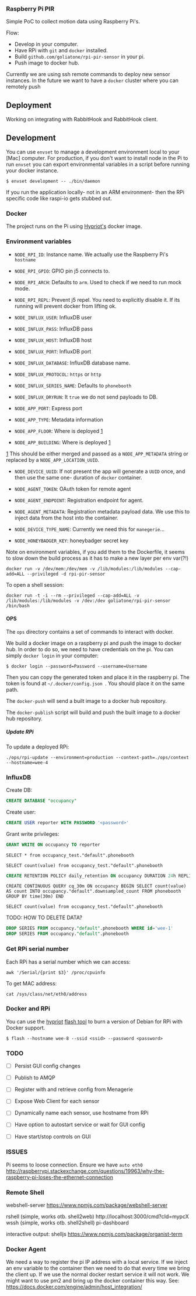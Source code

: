 ### Raspberry Pi PIR 
Simple PoC to collect motion data using Raspberry Pi's.

Flow:

- Develop in your computer.
- Have RPi with `git` and `docker` installed.
- Build `github.com/goliatone/rpi-pir-sensor` in your pi.
- Push image to docker hub.

Currently we are using ssh remote commands to deploy new sensor instances. In the future we want to have a `docker` cluster where you can remotely push 

## Deployment
Working on integrating with RabbitHook and RabbitHook client.

## Development

You can use `envset` to manage a development environment local to your [Mac] computer. For production, if you don't want to install node in the Pi to run `envset` you can export environmental variables in a script before running your docker instance.

```
$ envset development -- ./bin/daemon
```

If you run the application locally- not in an ARM environment- then the RPi specific code like raspi-io gets stubbed out.

### Docker
The project runs on the Pi using [Hypriot's][1] docker image.

### Environment variables

* `NODE_RPI_ID`: Instance name. We actually use the Raspberry Pi's `hostname`
* `NODE_RPI_GPIO`: GPIO pin j5 connects to.
* `NODE_RPI_ARCH`: Defaults to `arm`. Used to check if we need to run mock mode.
* `NODE_RPI_REPL`: Prevent j5 repel. You need to explicitly disable it. If its running will prevent docker from lifting ok.

* `NODE_INFLUX_USER`: InfluxDB user
* `NODE_INFLUX_PASS`: InfluxDB pass
* `NODE_INFLUX_HOST`: InfluxDB host
* `NODE_INFLUX_PORT`: InfluxDB port
* `NODE_INFLUX_DATABASE`: InfluxDB database name. 
* `NODE_INFLUX_PROTOCOL`: `https` or `http`
* `NODE_INFLUX_SERIES_NAME`: Defaults to `phonebooth`
* `NODE_INFLUX_DRYRUN`: It `true` we do not send payloads to DB.

* `NODE_APP_PORT`: Express port
* `NODE_APP_TYPE`: Metadata information
* `NODE_APP_FLOOR`: Where is deployed [1]
* `NODE_APP_BUILDING`: Where is deployed [1]

[1] This should be either merged and passed as a `NODE_APP_METADATA` string or replaced by a `NODE_APP_LOCATION_UUID`.

* `NODE_DEVICE_UUID`: If not present the app will generate a `UUID` once, and then use the same one- duration of `docker` container.

* `NODE_AGENT_TOKEN`: OAuth token for remote agent
* `NODE_AGENT_ENDPOINT`: Registration endpoint for agent.
* `NODE_AGENT_METADATA`: Registration metadata payload data. We use this to inject data from the host into the container.
* `NODE_DEVICE_TYPE_NAME`: Currently we need this for `manegerie`...

* `NODE_HONEYBADGER_KEY`: honeybadger secret key

Note on environment variables, if you add them to the Dockerfile, it seems to slow down the build process as it has to make a new layer per env var(?!)

```
docker run -v /dev/mem:/dev/mem -v /lib/modules:/lib/modules --cap-add=ALL --privileged -d rpi-pir-sensor
```

To open a shell session:
```
docker run -t -i --rm --privileged --cap-add=ALL -v /lib/modules:/lib/modules -v /dev:/dev goliatone/rpi-pir-sensor /bin/bash
```


#### OPS
The `ops` directory contains a set of commands to interact with docker. 

We build a docker image on a raspberry pi and push the image to docker hub. In order to do so, we need to have credentials on the pi. You can simply `docker login` in your computer:

```
$ docker login --password=Password --username=Username
```

Then you can copy the generated token and place it in the raspberry pi. The token is found at `~/.docker/config.json `. You should place it on the same path.

The `docker-push` will send a built image to a docker hub repository.


The `docker-publish` script will build and push the built image to a docker hub repository.

##### Update RPi 

To update a deployed RPi:

```
./ops/rpi-update --environment=production --context-path=./ops/context --hostname=wee-4
```

### InfluxDB

Create DB:

```sql
CREATE DATABASE "occupancy"
```


Create user:

```sql
CREATE USER reporter WITH PASSWORD '<password>'
```

Grant write privileges:
```sql
GRANT WRITE ON occupancy TO reporter
```


```
SELECT * from occupancy_test."default".phonebooth
```

```
SELECT count(value) from occupancy_test."default".phonebooth
```

```sql
CREATE RETENTION POLICY daily_retention ON occupancy DURATION 24h REPLICATION 1 DEFAULT
```

```
CREATE CONTINUOUS QUERY cq_30m ON occupancy BEGIN SELECT count(value) AS count INTO occupancy."default".downsampled_count FROM phonebooth GROUP BY time(30m) END
```


```
SELECT count(value) from occupancy_test."default".phonebooth
```


TODO: HOW TO DELETE DATA?
```sql
DROP SERIES FROM occupancy."default".phonebooth WHERE id='wee-1'
DROP SERIES FROM occupancy."default".phonebooth
```


### Get RPi serial number

Each RPi has a serial number which we can access:
```
awk '/Serial/{print $3}' /proc/cpuinfo
```

To get MAC address:
```
cat /sys/class/net/eth0/address
```


### Docker and RPi

You can use the [hypriot][hypriot] [flash tool][hft] to burn a version of Debian for RPi with Docker support.

```
$ flash --hostname wee-8 --ssid <ssid> --password <password>
```

### TODO

- [ ] Persist GUI config changes
- [ ] Publish to AMQP
- [ ] Register with and retrieve config from Menagerie
- [ ] Expose Web Client for each sensor
- [ ] Dynamically name each sensor, use hostname from RPi
- [ ] Have option to autostart service or wait for GUI config
- [ ] Have start/stop controls on GUI



[1]: http://blog.hypriot.com

<!--
`https://hub.docker.com/r/goliatone/rpi-pir-sensor/`
-->

### ISSUES
Pi seems to loose connection. Ensure we have `auto eth0`
http://raspberrypi.stackexchange.com/questions/19963/why-the-raspberry-pi-loses-the-ethernet-connection


[hft]:https://github.com/hypriot/flash
[hypriot]:http://blog.hypriot.com/downloads/



### Remote Shell
webshell-server https://www.npmjs.com/package/webshell-server

rshell (simple, works otb. shell2web) http://localhost:3000/cmd?cId=mypcX
wssh (simple, works otb. shell2shell)
pi-dashboard

interactive output:
shelljs
https://www.npmjs.com/package/organist-term


### Docker Agent 
We need a way to register the pi IP address with a local service.
If we inject an env variable to the container then we need to do that every time we bring the client up. If we use the normal docker restart service it will not work.
We might want to use pm2 and bring up the docker container this way. See:
https://docs.docker.com/engine/admin/host_integration/
